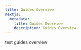 ```yaml
---
title: Guides Overview
nextjs:
  metadata:
    title: Guides Overview
    description: Guides Overview
---
```


test guides overview
